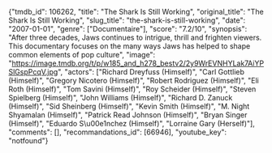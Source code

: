 {"tmdb_id": 106262, "title": "The Shark Is Still Working", "original_title": "The Shark Is Still Working", "slug_title": "the-shark-is-still-working", "date": "2007-01-01", "genre": ["Documentaire"], "score": "7.2/10", "synopsis": "After three decades, Jaws continues to intrigue, thrill and frighten viewers. This documentary focuses on the many ways Jaws has helped to shape common elements of pop culture", "image": "https://image.tmdb.org/t/p/w185_and_h278_bestv2/2y9WrEVNHYLak7AiYPSlGspPcqV.jpg", "actors": ["Richard Dreyfuss (Himself)", "Carl Gottlieb (Himself)", "Gregory Nicotero (Himself)", "Robert Rodriguez (Himself)", "Eli Roth (Himself)", "Tom Savini (Himself)", "Roy Scheider (Himself)", "Steven Spielberg (Himself)", "John Williams (Himself)", "Richard D. Zanuck (Himself)", "Sid Sheinberg (Himself)", "Kevin Smith (Himself)", "M. Night Shyamalan (Himself)", "Patrick Read Johnson (Himself)", "Bryan Singer (Himself)", "Eduardo S\u00e1nchez (Himself)", "Lorraine Gary (Herself)"], "comments": [], "recommandations_id": [66946], "youtube_key": "notfound"}